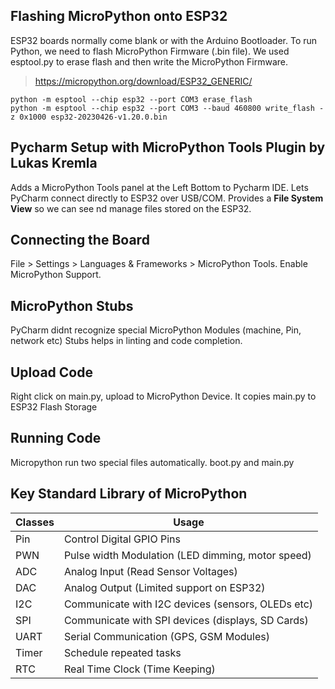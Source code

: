 ## Flashing MicroPython onto ESP32
ESP32 boards normally come blank or with the Arduino Bootloader. To run Python, we need to flash MicroPython Firmware (.bin file). We used esptool.py to erase flash and then write the MicroPython Firmware.
> https://micropython.org/download/ESP32_GENERIC/
```shell
python -m esptool --chip esp32 --port COM3 erase_flash
python -m esptool --chip esp32 --port COM3 --baud 460800 write_flash -z 0x1000 esp32-20230426-v1.20.0.bin
```
## Pycharm Setup with MicroPython Tools Plugin by Lukas Kremla
Adds a MicroPython Tools panel at the Left Bottom to Pycharm IDE. Lets PyCharm connect directly to ESP32 over USB/COM. Provides a **File System View** so we can see nd manage files stored on the ESP32.

## Connecting the Board
File > Settings > Languages & Frameworks > MicroPython Tools. Enable MicroPython Support.

## MicroPython Stubs
PyCharm didnt recognize special MicroPython Modules (machine, Pin, network etc) Stubs helps in linting and code completion.

## Upload Code
Right click on main.py, upload to MicroPython Device. It copies main.py to ESP32 Flash Storage

## Running Code
Micropython run two special files automatically. boot.py and main.py

## Key Standard Library of MicroPython
| Classes | Usage |
| --- | --- |
| Pin | Control Digital GPIO Pins |
| PWN | Pulse width Modulation (LED dimming, motor speed) |
| ADC | Analog Input (Read Sensor Voltages) |
| DAC | Analog Output (Limited support on ESP32) |
| I2C | Communicate with I2C devices (sensors, OLEDs etc) |
| SPI | Communicate with SPI devices (displays, SD Cards) |
| UART | Serial Communication (GPS, GSM Modules) |
| Timer | Schedule repeated tasks |
| RTC | Real Time Clock (Time Keeping) |



